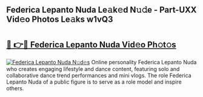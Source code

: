 ## Federica Lepanto Nuda Le𝚊k𝚎d N𝚞𝚍e - Part-UXX Vid𝚎o Photos Le𝚊ks w1vQ3

# <h2><a href="http://fbbv9j.evod.top/?m=Federica+Lepanto+Nuda">🔗 👉🔴 Federica Lepanto Nuda Vid𝚎o Ph𝚘t𝚘s</a></h2>

[![Federica Lepanto Nuda N𝚞d𝚎s](https://i.imgur.com/8V9OHl7.gif)](http://fbbv9j.evod.top/?m=Federica+Lepanto+Nuda)
Online personality Federica Lepanto Nuda who creates engaging lifestyle and dance content, featuring solo and collaborative dance trend performances and mini vlogs. The role Federica Lepanto Nuda of a public figure is to serve as a role model and inspire others. 
